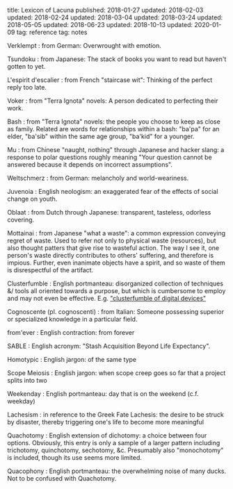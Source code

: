 title: Lexicon of Lacuna
published: 2018-01-27
updated: 2018-02-03
updated: 2018-02-24
updated: 2018-03-04
updated: 2018-03-24
updated: 2018-05-05
updated: 2018-06-23
updated: 2018-10-13
updated: 2020-01-09
tag: reference
tag: notes

Verklempt
:   from German: Overwrought with emotion.

Tsundoku
:   from Japanese: The stack of books you want to read but haven't gotten to yet.

L'espirit d'escalier
:   from French "staircase wit": Thinking of the perfect reply too late.

Voker
:   from "Terra Ignota" novels: A person dedicated to perfecting their work.

Bash
:   from "Terra Ignota" novels: the people you choose to keep as close as family.
    Related are words for relationships within a bash: "ba'pa" for an elder, "ba'sib" within the same age group, "ba'kid" for a younger.

Mu
:   from Chinese "naught, nothing" through Japanese and hacker slang: a response to polar questions roughly meaning "Your question cannot be answered because it depends on incorrect assumptions".

Weltschmerz
:   from German: melancholy and world-weariness.

Juvenoia
:   English neologism: an exaggerated fear of the effects of social change on youth.

Oblaat
:   from Dutch through Japanese: transparent, tasteless, odorless covering.

Mottainai
:   from Japanese "what a waste": a common expression conveying regret of waste.
    Used to refer not only to physical waste (resources), but also thought patters that give rise to wasteful action.
    The way I see it, one person's waste directly contributes to others' suffering, and therefore is impious.
    Further, even inanimate objects have a spirit, and so waste of them is disrespectful of the artifact.

Clusterfumble
:   English portmanteau: disorganized collection of techniques &/ tools all oriented towards a purpose, but which is cumbersome to employ and may not even be effective.
    E.g. ["clusterfumble of digital devices"](http://www.utilware.com/gsd3.html)

Cognoscente (pl. cognoscenti)
:   from Italian: Someone possessing superior or specialized knowledge in a particular field.

from'ever
:   English contraction: from forever

SABLE
:   English acronym: "Stash Acquisition Beyond Life Expectancy".

Homotypic
:   English jargon: of the same type

Scope Meiosis
:   English jargon: when scope creep goes so far that a project splits into two

Weekenday
:   English portmanteau: day that is on the weekend (c.f. weekday)

Lachesism
:   in reference to the Greek Fate Lachesis: the desire to be struck by disaster, thereby triggering one's life to become more meaningful

Quachotomy
:   English extension of dichotomy: a choice between four options.
    Obviously, this entry is only a sample of a larger pattern including trichotomy, quinchotomy, sechotomy, &c.
    Presumably also "monochotomy" is included, though its use seems more limited.

Quacophony
:   English portmanteau: the overwhelming noise of many ducks.
    Not to be confused with Quachotomy.
